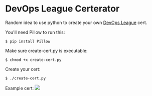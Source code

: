 # DevOps League Certerator

Random idea to use python to create your own [DevOps League](http://devopsleague.com/) cert.

You'll need Pillow to run this:

```$ pip install Pillow```

Make sure create-cert.py is executable:

```$ chmod +x create-cert.py```

Create your cert:

```$ ./create-cert.py```

Example cert:
![](https://github.com/ortizmj12/devops-league-certerator/raw/master/example-cert.png)
